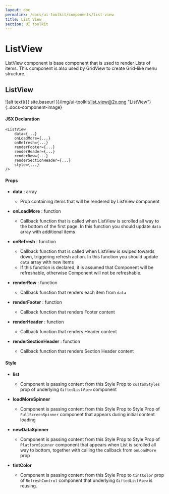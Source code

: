 ```yaml
---
layout: doc
permalink: /docs/ui-toolkit/components/list-view
title: List View
section: UI toolkit
---
```


# ListView 

ListView component is base component that is used to render Lists of items. This component is also used by GridView to create Grid-like menu structure.  

## ListView
![alt text]({{ site.baseurl }}/img/ui-toolkit/list_view@2x.png "ListView"){:.docs-component-image}

#### JSX Declaration
```JSX
<ListView
    data={...}
    onLoadMore={...}
    onRefresh={...}
    renderFooter={...}
    renderHeader={...}
    renderRow={...}
    renderSectionHeader={...}
    style={...}
/>
```

#### Props

* **data** : array  
  - Prop containing items that will be rendered by ListView component

* **onLoadMore** : function  
  - Callback function that is called when ListView is scrolled all way to the bottom of the first page. In this function you should update `data` array with additional items

* **onRefresh** : function  
  - Callback function that is called when ListView is swiped towards down, triggering refresh action. In this function you should update `data` array with new items
  - If this function is declared, it is assumed that Component will be refreshable, otherwise Component will not be refreshable.

* **renderRow** : function  
  - Callback function that renders each item from `data`

* **renderFooter** : function  
  - Callback function that renders Footer content
 
* **renderHeader** : function  
  - Callback function that renders Header content

* **renderSectionHeader** : function  
  - Callback function that renders Section Header content

#### Style

* **list**
  - Component is passing content from this Style Prop to `customStyles` prop of underlying `GiftedListView` component

* **loadMoreSpinner**
  - Component is passing content from this Style Prop to Style Prop of `FullScreenSpinner` component that appears during initial content loading  
     
* **newDataSpinner**
  - Component is passing content from this Style Prop to Style Prop of `PlatformSpinner` component that appears when List is scrolled all way to bottom, together with calling the callback from `onLoadMore` prop
  
* **tintColor**
  - Component is passing content from this Style Prop to `tintColor` prop of `RefreshControl` component that underlying `GiftedListView` is reusing. 
